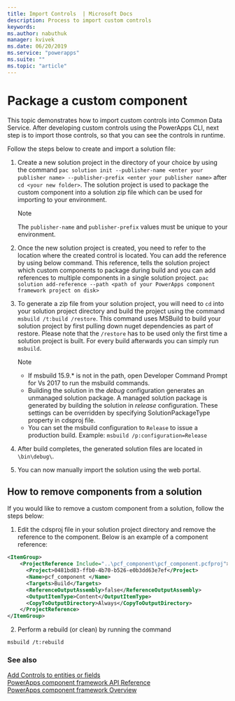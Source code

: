 ```yaml
---
title: Import Controls  | Microsoft Docs
description: Process to import custom controls
keywords:
ms.author: nabuthuk
manager: kvivek
ms.date: 06/20/2019
ms.service: "powerapps"
ms.suite: ""
ms.topic: "article"
---
```


# Package a custom component

This topic demonstrates how to import custom controls into Common Data Service. After developing custom controls using the PowerApps CLI, next step is to import those controls, so that you can see the controls in runtime.

Follow the steps below to create and import a solution file:

1. Create a new solution project in the directory of your choice by using the command `pac solution init --publisher-name <enter your publisher name> --publisher-prefix <enter your publisher name>` after `cd <your new folder>`. The solution project is used to package the custom component into a solution zip file which can be used for importing to your environment.

   > [!NOTE]
   > The `publisher-name` and `publisher-prefix` values must be unique to your environment.
 
2. Once the new solution project is created, you need to refer to the location where the created control is located. You can add the reference by using below command. This reference, tells the solution project which custom components to package during build and you can add references to multiple components in a single solution project.
`pac solution add-reference --path <path of your PowerApps component framework project on disk>`
3. To generate a zip file from your solution project, you will need to `cd` into your solution project directory and build the project using the command `msbuild /t:build /restore`. This command uses MSBuild to build your solution project by first pulling down nuget dependencies as part of restore. Please note that the `/restore` has to be used only the first time a solution project is built. For every build afterwards you can simply run `msbuild`.

    > [!NOTE]
    > - If msbuild 15.9.* is not in the path, open Developer Command Prompt for Vs 2017 to run the msbuild commands.    
    > - Building the solution in the *debug* configuration generates an unmanaged solution package. A managed solution package is generated by building the solution in *release* configuration. These settings can be overridden by specifying SolutionPackageType property in cdsproj file.
    > - You can set the msbuild configuration to `Release` to issue a production build. Example: `msbuild /p:configuration=Release` 

4. After build completes, the generated solution files are located in `\bin\debug\`.
5. You can now manually import the solution using the web portal.

## How to remove components from a solution

If you would like to remove a custom component from a solution, follow the steps below:

1.	Edit the cdsproj file in your solution project directory and remove the reference to the component. Below is an example of a component reference:

```XML
<ItemGroup>
    <ProjectReference Include="..\pcf_component\pcf_component.pcfproj">
      <Project>0481bd83-ffb0-4b70-b526-e0b3dd63e7ef</Project>
      <Name>pcf_component </Name>
      <Targets>Build</Targets>
      <ReferenceOutputAssembly>false</ReferenceOutputAssembly>
      <OutputItemType>Content</OutputItemType>
      <CopyToOutputDirectory>Always</CopyToOutputDirectory>
    </ProjectReference>
</ItemGroup>
```

2.	Perform a rebuild (or clean) by running the command
   ```CLI
   msbuild /t:rebuild
   ```

### See also

[Add Controls to entities or fields](add-custom-controls-to-a-field-or-entity.md)<br/>
[PowerApps component framework API Reference](reference/index.md)<br/>
[PowerApps component framework Overview](overview.md)
